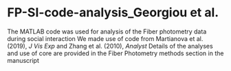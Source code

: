 # FP-SI-code-analysis_Georgiou et al. 
The MATLAB code was used for analysis of the Fiber photometry data during social interaction
We made use of code from Martianova et al. (2019), _J Vis Exp_ and Zhang et al. (2010), _Analyst_
Details of the analyses and use of core are provided in the Fiber Photometry methods section in the manuscript
